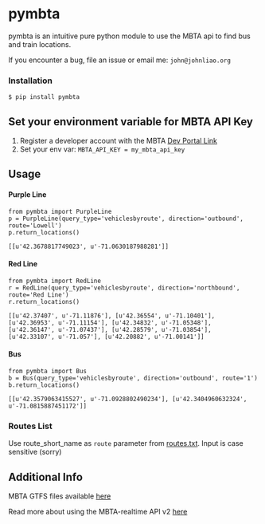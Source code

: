 # pymbta
pymbta is an intuitive pure python module to use the MBTA api to find bus and train locations.

If you encounter a bug, file an issue or email me: `john@johnliao.org`

### Installation
`$ pip install pymbta`

## Set your environment variable for MBTA API Key
1. Register a developer account with the MBTA [Dev Portal Link](http://realtime.mbta.com/Portal/Account/Register)
2. Set your env var: `MBTA_API_KEY = my_mbta_api_key`

## Usage

#### Purple Line
```
from pymbta import PurpleLine
p = PurpleLine(query_type='vehiclesbyroute', direction='outbound', route='Lowell')
p.return_locations()
```

`[[u'42.3678817749023', u'-71.0630187988281']]`

#### Red Line
```
from pymbta import RedLine
r = RedLine(query_type='vehiclesbyroute', direction='northbound', route='Red Line')
r.return_locations()
```
`[[u'42.37407', u'-71.11876'], [u'42.36554', u'-71.10401'], [u'42.36953', u'-71.11154'], [u'42.34832', u'-71.05348'], [u'42.36147', u'-71.07437'], [u'42.28579', u'-71.03854'], [u'42.33107', u'-71.057'], [u'42.20882', u'-71.00141']]`

#### Bus
```
from pymbta import Bus
b = Bus(query_type='vehiclesbyroute', direction='outbound', route='1')
b.return_locations()
```

`[[u'42.3579063415527', u'-71.0928802490234'], [u'42.3404960632324', u'-71.0815887451172']]`

### Routes List
Use route_short_name as `route` parameter from [routes.txt](extra/routes.txt). Input is case sensitive (sorry)

## Additional Info
MBTA GTFS files available [here](http://www.mbta.com/uploadedfiles/MBTA_GTFS.zip)
    
Read more about using the MBTA-realtime API v2 [here](http://www.mbta.com/rider_tools/)
